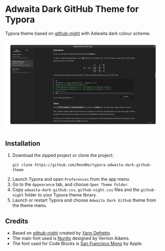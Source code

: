 # Adwaita Dark GitHub Theme for Typora

Typora theme based on [github-night](https://github.com/kinoute/typora-github-night-theme) with Adwaita dark colour scheme.

![](screenshot.png)

## Installation

1. Download the zipped project or clone the project:
   ```shell
   git clone https://github.com/Rend0e/typora-adwaita-dark-github-theme
   ```
2. Launch Typora and open `Preferences` from the app menu.
3. Go to the `Appearance` tab, and choose `Open Theme Folder`.
4. Copy `adwaita-dark-github.css`, `github-night.css` files and the `github-night` folder to your Typora theme library.
5. Launch or restart Typora and choose `Adwaita Dark Github` theme from the theme menu.

## Credits

* Based on [github-night](https://github.com/kinoute/typora-github-night-theme) created by [Yann Defretin](https://github.com/kinoute).
* The main font used is [Nunito](https://fonts.google.com/specimen/Nunito) designed by Vernon Adams.
* The font used for Code Blocks is [San Francisco Mono](https://developer.apple.com/fonts/) by Apple.
